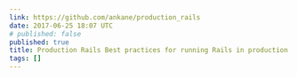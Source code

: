 ```yaml
---
link: https://github.com/ankane/production_rails
date: 2017-06-25 18:07 UTC
# published: false
published: true
title: Production Rails Best practices for running Rails in production.
tags: []
---
```



